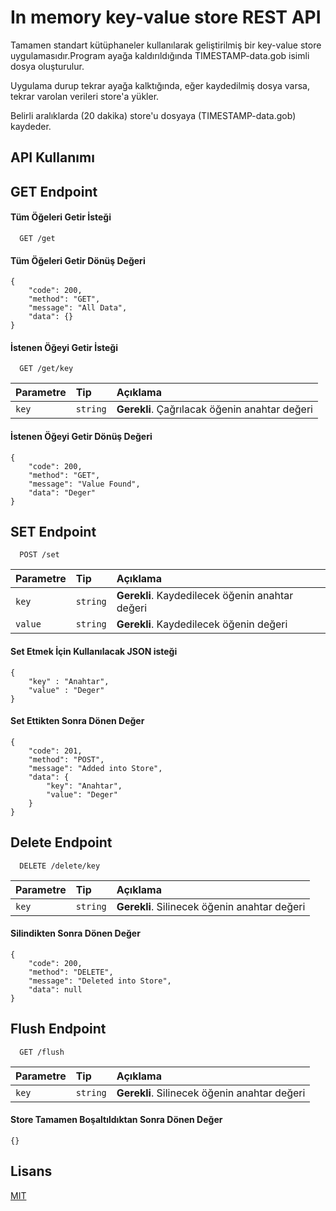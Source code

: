 
# In memory key-value store REST API

Tamamen standart kütüphaneler kullanılarak geliştirilmiş bir key-value store uygulamasıdır.Program ayağa kaldırıldığında TIMESTAMP-data.gob isimli dosya oluşturulur.

Uygulama durup tekrar ayağa kalktığında, eğer
kaydedilmiş dosya varsa, tekrar varolan verileri store'a yükler.

Belirli aralıklarda (20 dakika) store'u dosyaya (TIMESTAMP-data.gob) kaydeder.

## API Kullanımı


## GET Endpoint
#### Tüm Öğeleri Getir İsteği

```http
  GET /get
```
#### Tüm Öğeleri Getir Dönüş Değeri
````
{
    "code": 200,
    "method": "GET",
    "message": "All Data",
    "data": {}
}
````

#### İstenen Öğeyi Getir İsteği
```http
  GET /get/key
```

| Parametre | Tip     | Açıklama                       |
| :-------- | :------- | :-------------------------------- |
| `key`      | `string` | **Gerekli**. Çağrılacak öğenin anahtar değeri |

#### İstenen Öğeyi Getir Dönüş Değeri

````
{
    "code": 200,
    "method": "GET",
    "message": "Value Found",
    "data": "Deger"
}
````


## SET Endpoint
```http
  POST /set
```

| Parametre | Tip     | Açıklama                       |
| :-------- | :------- | :-------------------------------- |
| `key`      | `string` | **Gerekli**. Kaydedilecek öğenin anahtar değeri |
| `value`      | `string` | **Gerekli**. Kaydedilecek öğenin değeri |


#### Set Etmek İçin Kullanılacak JSON isteği
````
{
    "key" : "Anahtar",
    "value" : "Deger"
}
````
#### Set Ettikten Sonra Dönen Değer
````
{
    "code": 201,
    "method": "POST",
    "message": "Added into Store",
    "data": {
        "key": "Anahtar",
        "value": "Deger"
    }
}
````


## Delete Endpoint
```http
  DELETE /delete/key
```

| Parametre | Tip     | Açıklama                       |
| :-------- | :------- | :-------------------------------- |
| `key`      | `string` | **Gerekli**. Silinecek öğenin anahtar değeri |


#### Silindikten Sonra Dönen Değer

````
{
    "code": 200,
    "method": "DELETE",
    "message": "Deleted into Store",
    "data": null
}
````


## Flush Endpoint
```http
  GET /flush
```

| Parametre | Tip     | Açıklama                       |
| :-------- | :------- | :-------------------------------- |
| `key`      | `string` | **Gerekli**. Silinecek öğenin anahtar değeri |


#### Store Tamamen Boşaltıldıktan Sonra Dönen Değer

````
{}
````
## Lisans

[MIT](https://choosealicense.com/licenses/mit/)

  

